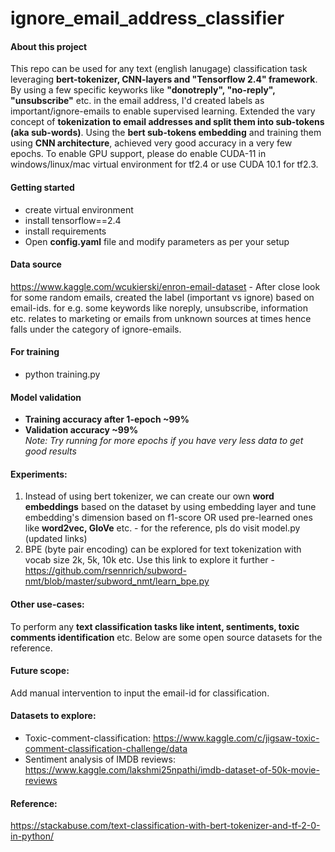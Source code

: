 # ignore_email_address_classifier

#### About this project
This repo can be used for any text (english lanugage) classification task leveraging **bert-tokenizer, CNN-layers and "Tensorflow 2.4" framework**. By using a few specific keyworks like **"donotreply", "no-reply", "unsubscribe"** etc. in the email address, I'd created labels as important/ignore-emails to enable supervised learning. Extended the vary concept of **tokenization to email addresses and split them into sub-tokens (aka sub-words)**. Using the **bert sub-tokens embedding** and training them using **CNN architecture**, achieved very good accuracy in a very few epochs. To enable GPU support, please do enable CUDA-11 in windows/linux/mac virtual environment for tf2.4 or use CUDA 10.1 for tf2.3. 

#### Getting started
- create virtual environment
- install tensorflow==2.4
- install requirements 
- Open **config.yaml** file and modify parameters as per your setup

#### Data source
https://www.kaggle.com/wcukierski/enron-email-dataset - After close look for some random emails, created the label (important vs ignore) based on email-ids. for e.g. some keywords like noreply, unsubscribe, information etc. relates to marketing or emails from unknown sources at times hence falls under the category of ignore-emails. 

#### For training
- python training.py 

#### Model validation
- **Training accuracy after 1-epoch ~99%** 
- **Validation accuracy ~99%** <br>
*Note: Try running for more epochs if you have very less data to get good results*

#### Experiments:
1) Instead of using bert tokenizer, we can create our own **word embeddings** based on the dataset by using embedding layer and tune embedding's dimension based on f1-score OR used pre-learned ones like **word2vec, GloVe** etc. - for the reference, pls do visit model.py (updated links)
2) BPE (byte pair encoding) can be explored for text tokenization with vocab size 2k, 5k, 10k etc. Use this link to explore it further - https://github.com/rsennrich/subword-nmt/blob/master/subword_nmt/learn_bpe.py

#### Other use-cases:
To perform any **text classification tasks like intent, sentiments, toxic comments identification** etc. Below are some open source datasets for the reference.

#### Future scope:
Add manual intervention to input the email-id for classification. 

#### Datasets to explore:
- Toxic-comment-classification: https://www.kaggle.com/c/jigsaw-toxic-comment-classification-challenge/data <br>
- Sentiment analysis of IMDB reviews: https://www.kaggle.com/lakshmi25npathi/imdb-dataset-of-50k-movie-reviews

#### Reference:
https://stackabuse.com/text-classification-with-bert-tokenizer-and-tf-2-0-in-python/

